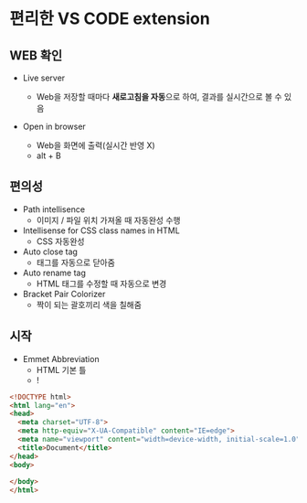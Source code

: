 # 편리한 VS CODE extension

## WEB 확인

- Live server
  - Web을 저장할 때마다 **새로고침을 자동**으로 하여, 결과를 실시간으로 볼 수 있음

- Open in browser
  - Web을 화면에 출력(실시간 반영 X)
  - alt + B

## 편의성 

- Path intellisence
  - 이미지 / 파일 위치 가져올 때 자동완성 수행
- Intellisense for CSS class names in HTML
  - CSS 자동완성
- Auto close tag
  - 태그를 자동으로 닫아줌
- Auto rename tag
  - HTML 태그를 수정할 때 자동으로 변경
- Bracket Pair Colorizer
  - 짝이 되는 괄호끼리 색을 칠해줌



## 시작

- Emmet Abbreviation
  - HTML 기본 틀
  - ! 

```HTML
<!DOCTYPE html>
<html lang="en">
<head>
  <meta charset="UTF-8">
  <meta http-equiv="X-UA-Compatible" content="IE=edge">
  <meta name="viewport" content="width=device-width, initial-scale=1.0">
  <title>Document</title>
</head>
<body>
  
</body>
</html>
```

